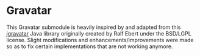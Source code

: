 # Gravatar

This Gravatar submodule is heavily inspired by and adapted from this [jgravatar](https://github.com/ralfebert/jgravatar) Java library originally created by Ralf Ebert under the BSD/LGPL license. Slight modifications and enhancements/improvements were made so as to fix certain implementations that are not working anymore.